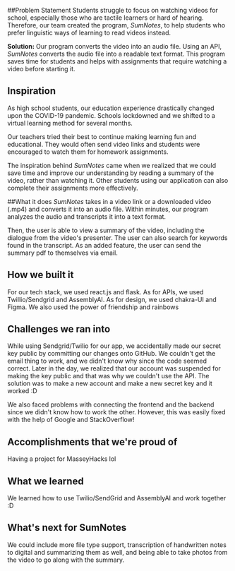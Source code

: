 ##Problem Statement
Students struggle to focus on watching videos for school, especially those who are tactile learners or hard of hearing. Therefore, our team created the program, _SumNotes_, to help students who prefer linguistic ways of learning to read videos instead.

**Solution:** Our program converts the video into an audio file. Using an API, _SumNotes_ converts the audio file into a readable text format. This program saves time for students and helps with assignments that require watching a video before starting it.

## Inspiration
As high school students, our education experience drastically changed upon the COVID-19 pandemic. Schools lockdowned and we shifted to a virtual learning method for several months. 

Our teachers tried their best to continue making learning fun and educational. They would often send video links and students were encouraged to watch them for homework assignments. 

The inspiration behind _SumNotes_ came when we realized that we could save time and improve our understanding by reading a summary of the video, rather than watching it. Other students using our application can also complete their assignments more effectively.

##What it does
_SumNotes_ takes in a video link or a downloaded video (.mp4) and converts it into an audio file. Within minutes, our program analyzes the audio and transcripts it into a text format. 

Then, the user is able to view a summary of the video, including the dialogue from the video's presenter. The user can also search for keywords found in the transcript. As an added feature, the user can send the summary pdf to themselves via email.

## How we built it
For our tech stack, we used react.js and flask. As for APIs, we used Twillio/Sendgrid and AssemblyAI. As for design, we used chakra-UI and Figma. We also used the power of friendship and rainbows

## Challenges we ran into
While using Sendgrid/Twilio for our app, we accidentally made our secret key public by committing our changes onto GitHub. We couldn't get the email thing to work, and we didn't know why since the code seemed correct. Later in the day, we realized that our account was suspended for making the key public and that was why we couldn't use the API. The solution was to make a new account and make a new secret key and it worked :D

We also faced problems with connecting the frontend and the backend since we didn't know how to work the other. However, this was easily fixed with the help of Google and StackOverflow!

## Accomplishments that we're proud of
Having a project for MasseyHacks lol

## What we learned
We learned how to use Twilio/SendGrid and AssemblyAI and work together :D

## What's next for SumNotes
We could include more file type support, transcription of handwritten notes to digital and summarizing them as well, and being able to take photos from the video to go along with the summary.
